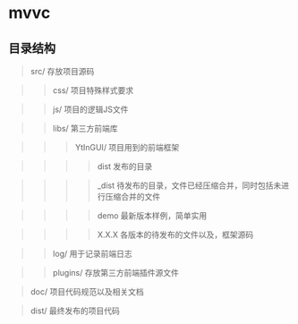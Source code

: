 # mvvc


## 目录结构

>src/
存放项目源码

>>css/
项目特殊样式要求

>>js/
项目的逻辑JS文件

>>libs/
第三方前端库

>>>YtInGUI/
项目用到的前端框架

>>>>dist 
发布的目录

>>>>_dist
待发布的目录，文件已经压缩合并，同时包括未进行压缩合并的文件

>>>> demo
最新版本样例，简单实用

>>>> X.X.X
各版本的待发布的文件以及，框架源码

>>log/
用于记录前端日志

>>plugins/
存放第三方前端插件源文件


>doc/
项目代码规范以及相关文档

>dist/
最终发布的项目代码

